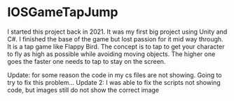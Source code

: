 # IOSGameTapJump

I started this project back in 2021. It was my first big project using Unity and C#. I finished the base of the game but lost passion for it mid way through. It is a tap game like Flappy Bird. The concept is to tap to get your character to fly as high as possible while avoiding moving objects. The higher one goes the faster one needs to tap to stay on the screen.

Update: for some reason the code in my cs files are not showing. Going to try to fix this problem...
Update 2: I was able to fix the scripts not showing code, but images still do not show the correct image
